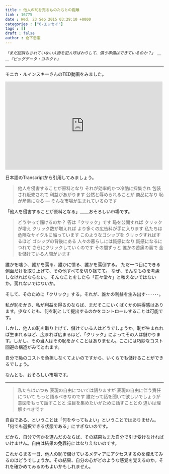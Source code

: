 ```yaml
---
title : 他人の恥を売るものたちとの距離
link : 16775
date : Wed, 23 Sep 2015 03:29:10 +0000
categories : ["6-エッセイ"]
tags : []
draft : false
author : 倉下忠憲
---
```


<span style="font-style:italic;font-size:0.9em;">「まだ起訴もされていない人物を犯人呼ばわりして、償う準備はできているのか？」　＿＿『ビッグデータ・コネクト』</span>

<hr />

モニカ・ルインスキーさんのTED動画をみました。

<iframe src="https://embed-ssl.ted.com/talks/monica_lewinsky_the_price_of_shame.html" width="500" height=" 280" frameborder="0" scrolling="no" webkitAllowFullScreen mozallowfullscreen allowFullScreen></iframe>

日本語のTranscriptから引用してみましょう。

<blockquote>他人を侵害することが原料となり それが効率的かつ冷酷に採集され 包装され販売されて 利益があがります 公然と辱められることが 商品になり 恥が産業になる ― そんな市場が生まれているのです</blockquote>

「他人を侵害することが原料となる」＿＿おそろしい市場です。

<blockquote>どうやって儲けるのか？ 答は「クリック」です 恥を公開すれば クリックが増え クリック数が増えれば より多くの広告料が手に入ります 私たちは危険なサイクルに陥っています このようなゴシップを クリックすればするほど ゴシップの背後にある 人々の暮らしには鈍感になり 鈍感になるにつれて さらにクリックしていくのです その間ずっと 誰かの苦痛の裏で 金を儲けている人間がいます</blockquote>

誰かを嗤う、誰かを罵る、誰かに憤る、誰かを罵倒する。
ただ一つ目にできる側面だけを取り上げて、その他すべてを切り捨てて。
なぜ、そんなものを考慮しなければならない。
そんなことをしたら「正々堂々」と嗤えないではないか。罵れないではないか。

そして、そのために「クリック」する。それが、誰かの利益を生み出す･･････。

私が恥をかき、私が利益を得るのならば、まだそこにいくばくかの納得感はあります。少なくとも、何を恥として提出するのかをコントロールすることは可能です。

しかし、他人の恥を取り上げて、儲けている人はどうでしょうか。恥が生まれれば生まれるほど、広まれば広まるほど、「クリック」によってその人は儲かります。しかし、その当人はその恥をかくことはありません。ここには巧妙なコスト回避の構造がみてとれます。

自分で恥のコストを負担しなくてよいのですから、いくらでも儲けることができるでしょう。

なんとも、おそろしい市場です。

<hr />

<blockquote> 私たちはいつも 表現の自由については語りますが 表現の自由に伴う責任について もっと語るべきなのです 誰だって話を聞いて欲しいでしょうが 意図をもって話すことと 注目を集めたいがために話すこととの 違いは理解すべきです</blockquote>
 
自由である、ということは「何をやってもよい」ということではありません。「何でも選択できる状態である」にすぎないのです。

だから、自分で何かを選んだのならば、その結果もまた自分で引き受けなければいけません。自由は結果の免罪符にはなりえないのです。

これからまる一日、他人の恥で儲けているメディアにアクセスするのを控えてみるのはどうでしょうか。その結果、自分の心がどのような感覚を覚えるのか。それを確かめてみるのもよいかもしれません。